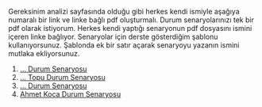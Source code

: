 Gereksinim analizi sayfasında olduğu gibi herkes kendi ismiyle aşağıya numaralı bir link ve linke bağlı pdf oluşturmalı. Durum senaryolarınızı tek bir pdf olarak istiyorum. Herkes kendi yaptığı senaryonun pdf dosyasını ismini içeren linke bağlıyor. Senaryolar için derste gösterdiğim şablonu kullanıyorsunuz. Şablonda ek bir satır açarak senaryoyu yazanın ismini mutlaka ekliyorsunuz.

1. [... Durum Senaryosu](AliAtabakDurumSenaryosu.pdf)
2. [... Topu Durum Senaryosu](AliAtabakDurumSenaryosu.pdf)
3. [... Durum Senaryosu](AliAtabakDurumSenaryosu.pdf)
4.  [Ahmet Koca Durum Senaryosu](AliAtabakDurumSenaryosu.pdf)
